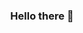 <div align="center">

### Hello there <span style="display:inline-block; animation: wave 1.5s infinite;">👋</span>
</div>
